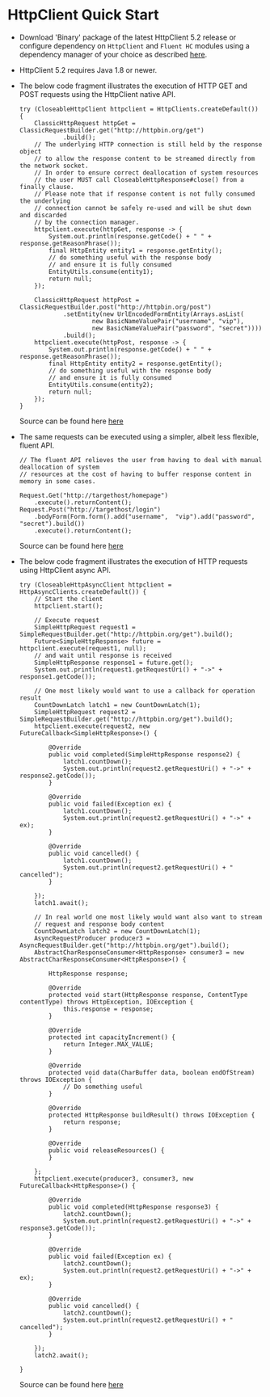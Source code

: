 <!--
    Licensed to the Apache Software Foundation (ASF) under one
    or more contributor license agreements.  See the NOTICE file
    distributed with this work for additional information
    regarding copyright ownership.  The ASF licenses this file
    to you under the Apache License, Version 2.0 (the
    "License"); you may not use this file except in compliance
    with the License.  You may obtain a copy of the License at
    
      http://www.apache.org/licenses/LICENSE-2.0
    
    Unless required by applicable law or agreed to in writing,
    software distributed under the License is distributed on an
    "AS IS" BASIS, WITHOUT WARRANTIES OR CONDITIONS OF ANY
    KIND, either express or implied.  See the License for the
    specific language governing permissions and limitations
    under the License.
-->

HttpClient Quick Start
======================

- Download 'Binary' package of the latest HttpClient 5.2 release or configure dependency on `HttpClient` and `Fluent HC`
  modules using a dependency manager of your choice as described [here](download.md).

- HttpClient 5.2 requires Java 1.8 or newer.

- The below code fragment illustrates the execution of HTTP GET and POST requests using the HttpClient native API.

    ```
    try (CloseableHttpClient httpclient = HttpClients.createDefault()) {
        ClassicHttpRequest httpGet = ClassicRequestBuilder.get("http://httpbin.org/get")
                .build();
        // The underlying HTTP connection is still held by the response object
        // to allow the response content to be streamed directly from the network socket.
        // In order to ensure correct deallocation of system resources
        // the user MUST call CloseableHttpResponse#close() from a finally clause.
        // Please note that if response content is not fully consumed the underlying
        // connection cannot be safely re-used and will be shut down and discarded
        // by the connection manager.
        httpclient.execute(httpGet, response -> {
            System.out.println(response.getCode() + " " + response.getReasonPhrase());
            final HttpEntity entity1 = response.getEntity();
            // do something useful with the response body
            // and ensure it is fully consumed
            EntityUtils.consume(entity1);
            return null;
        });

        ClassicHttpRequest httpPost = ClassicRequestBuilder.post("http://httpbin.org/post")
                .setEntity(new UrlEncodedFormEntity(Arrays.asList(
                        new BasicNameValuePair("username", "vip"),
                        new BasicNameValuePair("password", "secret"))))
                .build();
        httpclient.execute(httpPost, response -> {
            System.out.println(response.getCode() + " " + response.getReasonPhrase());
            final HttpEntity entity2 = response.getEntity();
            // do something useful with the response body
            // and ensure it is fully consumed
            EntityUtils.consume(entity2);
            return null;
        });
    }
    ```

  Source can be found here
  [here](https://github.com/apache/httpcomponents-website/blob/5.2.x/samples/src/main/java/org/apache/hc/client5/http/examples/QuickStart.java)

- The same requests can be executed using a simpler, albeit less flexible, fluent API.

    ```
    // The fluent API relieves the user from having to deal with manual deallocation of system
    // resources at the cost of having to buffer response content in memory in some cases.
    
    Request.Get("http://targethost/homepage")
        .execute().returnContent();
    Request.Post("http://targethost/login")
        .bodyForm(Form.form().add("username",  "vip").add("password",  "secret").build())
        .execute().returnContent();
    ```

  Source can be found here
  [here](https://github.com/apache/httpcomponents-website/blob/5.2.x/samples/src/main/java/org/apache/hc/client5/http/examples/fluent/FluentQuickStart.java)

- The below code fragment illustrates the execution of HTTP requests using HttpClient async API.

    ```
    try (CloseableHttpAsyncClient httpclient = HttpAsyncClients.createDefault()) {
        // Start the client
        httpclient.start();
    
        // Execute request
        SimpleHttpRequest request1 = SimpleRequestBuilder.get("http://httpbin.org/get").build();
        Future<SimpleHttpResponse> future = httpclient.execute(request1, null);
        // and wait until response is received
        SimpleHttpResponse response1 = future.get();
        System.out.println(request1.getRequestUri() + "->" + response1.getCode());
    
        // One most likely would want to use a callback for operation result
        CountDownLatch latch1 = new CountDownLatch(1);
        SimpleHttpRequest request2 = SimpleRequestBuilder.get("http://httpbin.org/get").build();
        httpclient.execute(request2, new FutureCallback<SimpleHttpResponse>() {
    
            @Override
            public void completed(SimpleHttpResponse response2) {
                latch1.countDown();
                System.out.println(request2.getRequestUri() + "->" + response2.getCode());
            }
    
            @Override
            public void failed(Exception ex) {
                latch1.countDown();
                System.out.println(request2.getRequestUri() + "->" + ex);
            }
    
            @Override
            public void cancelled() {
                latch1.countDown();
                System.out.println(request2.getRequestUri() + " cancelled");
            }
    
        });
        latch1.await();
    
        // In real world one most likely would want also want to stream
        // request and response body content
        CountDownLatch latch2 = new CountDownLatch(1);
        AsyncRequestProducer producer3 = AsyncRequestBuilder.get("http://httpbin.org/get").build();
        AbstractCharResponseConsumer<HttpResponse> consumer3 = new AbstractCharResponseConsumer<HttpResponse>() {
    
            HttpResponse response;
    
            @Override
            protected void start(HttpResponse response, ContentType contentType) throws HttpException, IOException {
                this.response = response;
            }
    
            @Override
            protected int capacityIncrement() {
                return Integer.MAX_VALUE;
            }
    
            @Override
            protected void data(CharBuffer data, boolean endOfStream) throws IOException {
                // Do something useful
            }
    
            @Override
            protected HttpResponse buildResult() throws IOException {
                return response;
            }
    
            @Override
            public void releaseResources() {
            }
    
        };
        httpclient.execute(producer3, consumer3, new FutureCallback<HttpResponse>() {
    
            @Override
            public void completed(HttpResponse response3) {
                latch2.countDown();
                System.out.println(request2.getRequestUri() + "->" + response3.getCode());
            }
    
            @Override
            public void failed(Exception ex) {
                latch2.countDown();
                System.out.println(request2.getRequestUri() + "->" + ex);
            }
    
            @Override
            public void cancelled() {
                latch2.countDown();
                System.out.println(request2.getRequestUri() + " cancelled");
            }
    
        });
        latch2.await();
    
    }
    ```    

  Source can be found here
  [here](https://github.com/apache/httpcomponents-website/blob/5.2.x/samples/src/main/java/org/apache/hc/client5/http/examples/AsyncQuickStart.java)


